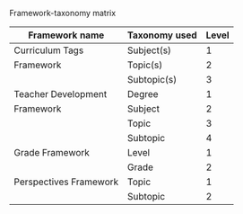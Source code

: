  
Framework-taxonomy matrix

Framework name | Taxonomy used | Level
---------------|---------------|------
Curriculum Tags	|Subject(s)	|1
Framework	|Topic(s)	|2
	|Subtopic(s)	|3
Teacher Development	|Degree	|1
Framework	|Subject	|2
	|Topic	|3
	|Subtopic	|4
Grade Framework	|Level	|1
	|Grade	|2
Perspectives Framework	|Topic	|1
	|Subtopic	|2
 

